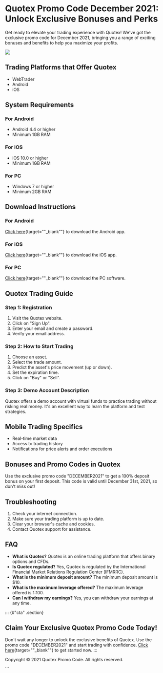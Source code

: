 

# Quotex Promo Code December 2021: Unlock Exclusive Bonuses and Perks

Get ready to elevate your trading experience with Quotex! We\'ve got the
exclusive promo code for December 2021, bringing you a range of exciting
bonuses and benefits to help you maximize your profits.

[![](https://static.quotex.io/files/4_en/300_250.jpg)](https://traff.sbs/brokerqxlid)




## Trading Platforms that Offer Quotex

-   WebTrader
-   Android
-   iOS

## System Requirements

### For Android

-   Android 4.4 or higher
-   Minimum 1GB RAM

### For iOS

-   iOS 10.0 or higher
-   Minimum 1GB RAM

### For PC

-   Windows 7 or higher
-   Minimum 2GB RAM

## Download Instructions

### For Android

[Click
here](\%22https://traff.sbs/brokerqxsignup\%22){target=""_blank""}
to download the Android app.

### For iOS

[Click
here](\%22https://traff.sbs/brokerqxsignup\%22){target=""_blank""}
to download the iOS app.

### For PC

[Click
here](\%22https://traff.sbs/brokerqxsignup\%22){target=""_blank""}
to download the PC software.

## Quotex Trading Guide

### Step 1: Registration

1.  Visit the Quotex website.
2.  Click on "Sign Up".
3.  Enter your email and create a password.
4.  Verify your email address.

### Step 2: How to Start Trading

1.  Choose an asset.
2.  Select the trade amount.
3.  Predict the asset\'s price movement (up or down).
4.  Set the expiration time.
5.  Click on "Buy" or "Sell".

### Step 3: Demo Account Description

Quotex offers a demo account with virtual funds to practice trading
without risking real money. It\'s an excellent way to learn the platform
and test strategies.

## Mobile Trading Specifics

-   Real-time market data
-   Access to trading history
-   Notifications for price alerts and order executions

## Bonuses and Promo Codes in Quotex

Use the exclusive promo code "DECEMBER2021" to get a 100% deposit
bonus on your first deposit. This code is valid until December 31st,
2021, so don\'t miss out!

## Troubleshooting

1.  Check your internet connection.
2.  Make sure your trading platform is up to date.
3.  Clear your browser\'s cache and cookies.
4.  Contact Quotex support for assistance.

## FAQ

-   **What is Quotex?** Quotex is an online trading platform that offers
    binary options and CFDs.
-   **Is Quotex regulated?** Yes, Quotex is regulated by the
    International Financial Market Relations Regulation Center (IFMRRC).
-   **What is the minimum deposit amount?** The minimum deposit amount
    is \$10.
-   **What is the maximum leverage offered?** The maximum leverage
    offered is 1:100.
-   **Can I withdraw my earnings?** Yes, you can withdraw your earnings
    at any time.

::: {#"cta" .section}
## Claim Your Exclusive Quotex Promo Code Today!

Don\'t wait any longer to unlock the exclusive benefits of Quotex. Use
the promo code "DECEMBER2021" and start trading with confidence.
[Click
here](\%22https://traff.sbs/brokerqxsignup\%22){target=""_blank""}
to get started now.
:::

Copyright © 2021 Quotex Promo Code. All rights reserved.

\`\`\`


